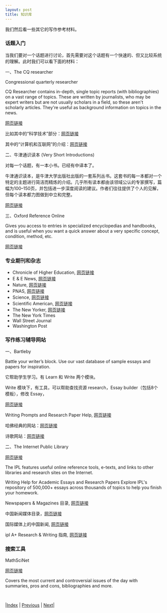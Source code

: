 ```yaml
---
layout: post
title: 知识库
---
```


我们然后看一些其它的写作参考材料。

### 话题入门

当我们要对一个话题进行讨论，首先需要对这个话题有一个快速的、但又比较系统的理解。此时我们可以看下面的材料：

一、The CQ researcher

Congressional quarterly researcher

CQ Researcher contains in-depth, single topic reports (with bibliographies) on a vast range of topics. These are written by journalists, who may be expert writers but are not usually scholars in a field, so these aren't scholarly articles. They're useful as background information on topics in the news.

[网页链接](https://library.cqpress.com/cqresearcher/)

比如其中的“科学技术”部分：[网页链接](https://library.cqpress.com/cqresearcher/toc.php?mode=cqres-topic&level=2&values=Science+and+Technology)

其中的“计算机和互联网”的介绍：[网页链接](https://library.cqpress.com/cqresearcher/toc.php?mode=cqres-topic&level=3&values=Science+and+Technology%7EComputers+and+the+Internet)

二、牛津通识读本 (Very Short Introductions)

对每一个话题，有一本小书。已经有中译本了。

牛津通识读本，是牛津大学出版社出版的一套系列丛书。这套书的每一本都对一个特定的主题进行简洁而精炼的介绍。几乎所有读本都由该领域公认的专家撰写，篇幅为100–150页，并包括进一步深度阅读的建议。作者们往往提供了个人的见解，但每个读本都力图做到中立和完整。

[网页链接](https://academic.oup.com/pages/very-short-introductions)

三、Oxford Reference Online

Gives you access to entries in specialized encyclopedias and handbooks, and is useful when you want a quick answer about a very specific concept, condition, method, etc.

[网页链接](https://www.oxfordreference.com/)

### 专业期刊和杂志

- Chronicle of Higher Education, [网页链接](https://www.chronicle.com/)
- E & E News, [网页链接](https://www.eenews.net/)
- Nature, [网页链接](https://www.nature.com/)
- PNAS, [网页链接](https://www.pnas.org/)
- Science, [网页链接](https://www.science.org/)
- Scientific American, [网页链接](https://www.scientificamerican.com/)
- The New Yorker, [网页链接](https://www.newyorker.com/)
- The New York Times
- Wall Street Journal
- Washington Post

### 写作练习辅导网站

一、Bartleby

Battle your writer’s block. Use our vast database of sample essays and papers for inspiration.

它帮助学生学习。有 Learn 和 Write 两个模块。

Write 模块下，有工具，可以帮助查找资源 research，Essay builder（包括8个模板），修改 Essay，

[网页链接](https://www.bartleby.com/write/tool/research)

Writing Prompts and Research Paper Help, [网页链接](https://www.bartleby.com/writing/)

哈佛经典的网站：[网页链接](https://www.bartleby.com/hc/)

诗歌网站：[网页链接](https://www.bartleby.com/verse/)

二、The Internet Public Library

[网页链接](https://www.ipl.org/)

The IPL features useful online reference tools, e-texts, and links to other libraries and research sites on the Internet.

Writing Help for Academic Essays and Research Papers
Explore IPL's repository of 500,000+ essays across thousands of topics to help you finish your homework.

Newspapers & Magazines 目录, [网页链接](https://www.ipl.org/div/news/)

中国新闻媒体目录，[网页链接](https://www.ipl.org/category/getsubject-v11-c5-t7969-p7750)

国际媒体上的中国新闻, [网页链接](https://world.einnews.com/country/china)

ipl A+ Research & Writing 指南, [网页链接](https://www.ipl.org/div/aplus/toc.htm)

### 搜索工具

MathSciNet

[网页链接](https://mathscinet.ams.org/mathscinet)

Covers the most current and controversial issues of the day with summaries, pros and cons, bibliographies and more.

<br/>

|[Index](../../) | [Previous](4-1-owl) | [Next](5-summary)|